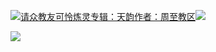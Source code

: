 [![](https://res.chinacath.cn/web/2024/11/08/1731030050068.png@!w100h100)请众教友可怜炼灵专辑：天韵作者：周至教区![](https://res.chinacath.cn/web/icon/play-128.png)](http://www.zhouzhidiocese.com/track/102506)

![](https://res.chinacath.cn/web/images/2022/12/01/1669864818304.jpg)
